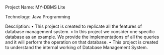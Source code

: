 Project Name: MY-DBMS Lite

Technology: Java Programming

Description: 
• This project is created to replicate all the features of database management system.
• In this project we consider one specific database as an example. We provide the implementations of all 
the queries and it will perform the operation on that database.
• This project is created to understand the internal working of Database Management System.
